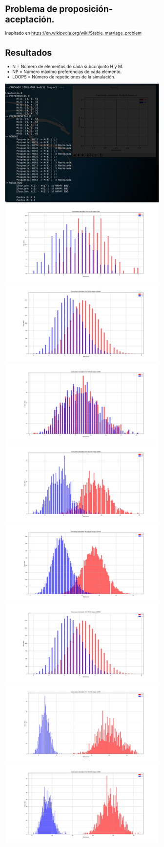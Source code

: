 # Problema de proposición-aceptación. 
Inspirado en https://en.wikipedia.org/wiki/Stable_marriage_problem

# Resultados

- N = Número de elementos de cada subconjunto H y M.
- NP = Número máximo preferencias de cada elemento.
- LOOPS = Número de repeticiones de la simulación.


![](https://github.com/Lotrox/proposal/raw/master/results/console-6-3-1.png)
![](https://github.com/Lotrox/proposal/raw/master/results/sim_10-5-200.png)
![](https://github.com/Lotrox/proposal/raw/master/results/sim_10-5-20000.png)
![](https://github.com/Lotrox/proposal/raw/master/results/sim_100-4-1000.png)
![](https://github.com/Lotrox/proposal/raw/master/results/sim_20-10-1000.png)
![](https://github.com/Lotrox/proposal/raw/master/results/sim_20-10-10000.png)
![](https://github.com/Lotrox/proposal/raw/master/results/sim_10-5-20000.png)
![](https://github.com/Lotrox/proposal/raw/master/results/sim_20-20-1000.png)
![](https://github.com/Lotrox/proposal/raw/master/results/sim_50-25-1000.png)
